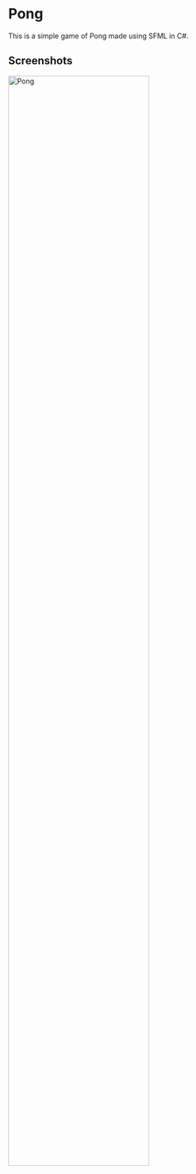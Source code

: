 # Pong
This is a simple game of Pong made using SFML in C#.

## Screenshots
<img src="https://i.imgur.com/ur1neeA.png" alt="Pong" width="75%">